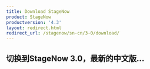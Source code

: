 ```yaml
---
title: Download StageNow
product: StageNow
productversion: '4.3'
layout: redirect.html
redirect_url: /stagenow/sn-cn/3-0/download/
---
```


## 切换到StageNow 3.0，最新的中文版...
